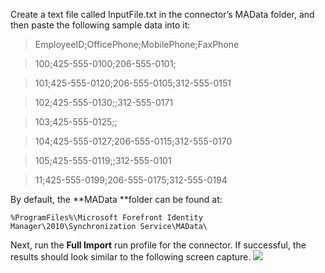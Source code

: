Create a text file called InputFile.txt in the connector’s  MAData folder, and then paste the following sample data into it:

> EmployeeID;OfficePhone;MobilePhone;FaxPhone

> 100;425-555-0100;206-555-0101;

> 101;425-555-0120;206-555-0105;312-555-0151

> 102;425-555-0130;;312-555-0171

> 103;425-555-0125;;

> 104;425-555-0127;206-555-0115;312-555-0170

> 105;425-555-0119;;312-555-0101

> 11;425-555-0199;206-555-0175;312-555-0194

By default, the **MAData **folder can be found at:

    %ProgramFiles%\Microsoft Forefront Identity Manager\2010\Synchronization Service\MAData\ 

Next, run the **Full Import** run profile for the connector. If successful, the results should look similar to the following screen capture.
![](https://github.com/Microsoft/MIMPowerShellConnectors/blob/master/wiki/FlatFileConnector/Fig0029.jpg)